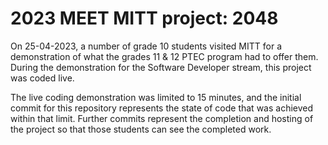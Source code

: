 # 2023 MEET MITT project: 2048
On 25-04-2023, a number of grade 10 students visited MITT for a demonstration of what the grades 11 & 12 PTEC program had to offer them.  During the demonstration for the Software Developer stream, this project was coded live. 

The live coding demonstration was limited to 15 minutes, and the initial commit for this repository represents the state of code that was achieved within that limit.  Further commits represent the completion and hosting of the project so that those students can see the completed work.  

